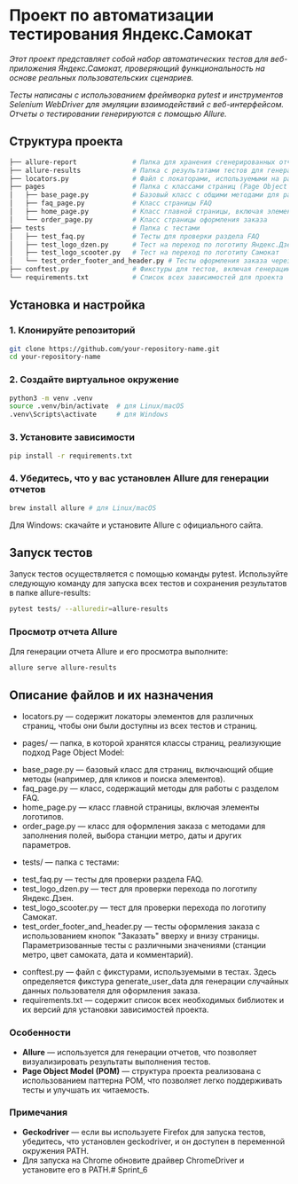 # Проект по автоматизации тестирования Яндекс.Самокат

_Этот проект представляет собой набор автоматических тестов для веб-приложения Яндекс.Самокат, проверяющий функциональность на основе реальных пользовательских сценариев._ 

_Тесты написаны с использованием фреймворка pytest и инструментов Selenium WebDriver для эмуляции взаимодействий с веб-интерфейсом. Отчеты о тестировании генерируются с помощью Allure._

## Структура проекта

```bash 
├── allure-report              # Папка для хранения сгенерированных отчетов Allure (создается после генерации отчетов)
├── allure-results             # Папка с результатами тестов для генерации отчетов Allure
├── locators.py                # Файл с локаторами, используемыми на разных страницах проекта
├── pages                      # Папка с классами страниц (Page Object Model)
│   ├── base_page.py           # Базовый класс с общими методами для работы с элементами
│   ├── faq_page.py            # Класс страницы FAQ
│   ├── home_page.py           # Класс главной страницы, включая элементы логотипов
│   └── order_page.py          # Класс страницы оформления заказа
├── tests                      # Папка с тестами
│   ├── test_faq.py            # Тесты для проверки раздела FAQ
│   ├── test_logo_dzen.py      # Тест на переход по логотипу Яндекс.Дзен
│   ├── test_logo_scooter.py   # Тест на переход по логотипу Самокат
│   └── test_order_footer_and_header.py # Тесты оформления заказа через кнопки "Заказать" вверху и внизу
├── conftest.py                # Фикстуры для тестов, включая генерацию данных пользователя
└── requirements.txt           # Список всех зависимостей для проекта
```

## Установка и настройка

### 1. Клонируйте репозиторий

```bash 
git clone https://github.com/your-repository-name.git
cd your-repository-name
```

### 2. Создайте виртуальное окружение

```bash 
python3 -m venv .venv
source .venv/bin/activate  # для Linux/macOS
.venv\Scripts\activate     # для Windows
```

### 3. Установите зависимости
```bash 
pip install -r requirements.txt
```

### 4. Убедитесь, что у вас установлен Allure для генерации отчетов

```bash 
brew install allure # для Linux/macOS
```
Для Windows: скачайте и установите Allure с официального сайта.

## Запуск тестов

Запуск тестов осуществляется с помощью команды pytest. Используйте следующую команду для запуска всех тестов и сохранения результатов в папке allure-results:

```bash 
pytest tests/ --alluredir=allure-results
```
### Просмотр отчета Allure

Для генерации отчета Allure и его просмотра выполните:

```bash 
allure serve allure-results
```

## Описание файлов и их назначения

- locators.py — содержит локаторы элементов для различных страниц, чтобы они были доступны из всех тестов и страниц.
* pages/ — папка, в которой хранятся классы страниц, реализующие подход Page Object Model:
- base_page.py — базовый класс для страниц, включающий общие методы (например, для кликов и поиска элементов).
- faq_page.py — класс, содержащий методы для работы с разделом FAQ.
- home_page.py — класс главной страницы, включая элементы логотипов.
- order_page.py — класс для оформления заказа с методами для заполнения полей, выбора станции метро, даты и других параметров. 
* tests/ — папка с тестами:
- test_faq.py — тесты для проверки раздела FAQ.
- test_logo_dzen.py — тест для проверки перехода по логотипу Яндекс.Дзен.
- test_logo_scooter.py — тест для проверки перехода по логотипу Самокат.
- test_order_footer_and_header.py — тесты оформления заказа с использованием кнопок "Заказать" вверху и внизу страницы. Параметризованные тесты с различными значениями (станции метро, цвет самоката, дата и комментарий).
* conftest.py — файл с фикстурами, используемыми в тестах. Здесь определяется фикстура generate_user_data для генерации случайных данных пользователя для оформления заказа.
* requirements.txt — содержит список всех необходимых библиотек и их версий для установки зависимостей проекта.

### Особенности

- __Allure__ — используется для генерации отчетов, что позволяет визуализировать результаты выполнения тестов.
- __Page Object Model (POM)__ — структура проекта реализована с использованием паттерна POM, что позволяет легко поддерживать тесты и улучшать их читаемость.

### Примечания

- __Geckodriver__ — если вы используете Firefox для запуска тестов, убедитесь, что установлен geckodriver, и он доступен в переменной окружения PATH.
- Для запуска на Chrome обновите драйвер ChromeDriver и установите его в PATH.# Sprint_6
